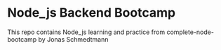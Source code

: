 # Node_js Backend Bootcamp

This repo contains Node_js learning and practice from complete-node-bootcamp by Jonas Schmedtmann
